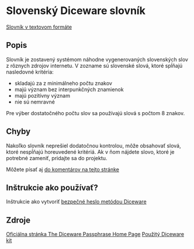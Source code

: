 ﻿# Slovenský Diceware slovník

[Slovník v textovom formáte](https://github.com/kbrb/diceware-sk/blob/master/diceware_sk.txt/)

## Popis

Slovník je zostavený systémom náhodne vygenerovaných slovenských slov z rôznych zdrojov internetu.
V zozname sú slovenské slová, ktoré spĺňajú nasledovné kritéria:

- skladajú za z minimálneho počtu znakov
- majú význam bez interpunkčných znamienok
- majú pozitívny význam
- nie sú nemravné

Pre výber dostatočného počtu slov sa používajú slová s počtom 8 znakov. 

## Chyby

Nakoľko slovník neprešiel dodatočnou kontrolou, môže obsahovať slová, ktoré nespĺňajú horeuvedené kritériá.
Ak v ňom nájdete slovo, ktoré je potrebné zameniť, pridajte sa do projektu. 

Môžete písať aj [do komentárov na tejto stránke](https://www.starpass.site/blog/slovensky-diceware-slovnik)

## Inštrukcie ako používať?

Inštrukcie ako vytvoriť [bezpečné heslo metódou Diceware](https://www.starpass.site/blog/bezpecne-heslo-metodou-diceware)


## Zdroje

[Oficiálna stránka The Diceware Passphrase Home Page](http://world.std.com/~reinhold/diceware.html)
[Použitý Diceware kit](http://world.std.com/~reinhold/dicewarekit.html)

